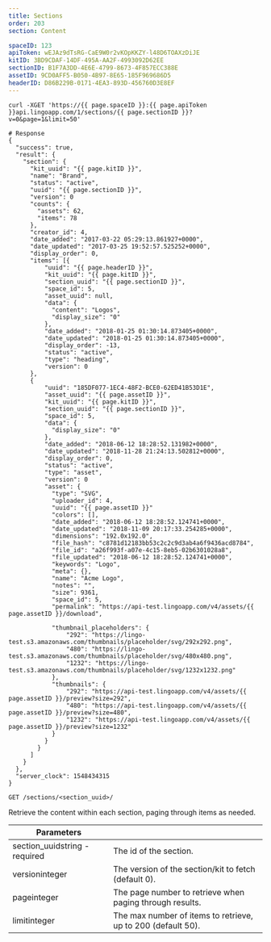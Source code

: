 ```yaml
---
title: Sections
order: 203
section: Content

spaceID: 123
apiToken: wEJAz9dTsRG-CaE9W0r2vKOpKKZY-l48D6TOAXzDiJE
kitID: 3BD9CDAF-14DF-495A-AA2F-4993092D62EE
sectionID: B1F7A3DD-4E6E-4799-8673-4F857ECC388E
assetID: 9CD0AFF5-B050-4B97-8E65-185F969686D5
headerID: D86B229B-0171-4EA3-893D-456760D3E8EF
---
```


```shell
curl -XGET 'https://{{ page.spaceID }}:{{ page.apiToken }}api.lingoapp.com/1/sections/{{ page.sectionID }}?v=0&page=1&limit=50'

# Response
{
  "success": true,
  "result": {
    "section": {
      "kit_uuid": "{{ page.kitID }}",
      "name": "Brand",
      "status": "active",
      "uuid": "{{ page.sectionID }}",
      "version": 0
      "counts": {
        "assets": 62,
        "items": 78
      },
      "creator_id": 4,
      "date_added": "2017-03-22 05:29:13.861927+0000",
      "date_updated": "2017-03-25 19:52:57.525252+0000",
      "display_order": 0,
      "items": [{
          "uuid": "{{ page.headerID }}",
          "kit_uuid": "{{ page.kitID }}",
          "section_uuid": "{{ page.sectionID }}",
          "space_id": 5,
          "asset_uuid": null,
          "data": {
            "content": "Logos",
            "display_size": "0"
          },
          "date_added": "2018-01-25 01:30:14.873405+0000",
          "date_updated": "2018-01-25 01:30:14.873405+0000",
          "display_order": -13,
          "status": "active",
          "type": "heading",
          "version": 0
      },
      {
          "uuid": "185DF077-1EC4-48F2-BCE0-62ED41B53D1E",
          "asset_uuid": "{{ page.assetID }}",
          "kit_uuid": "{{ page.kitID }}",
          "section_uuid": "{{ page.sectionID }}",
          "space_id": 5,
          "data": {
            "display_size": "0"
          },
          "date_added": "2018-06-12 18:28:52.131982+0000",
          "date_updated": "2018-11-28 21:24:13.502812+0000",
          "display_order": 0,
          "status": "active",
          "type": "asset",
          "version": 0
          "asset": {
            "type": "SVG",
            "uploader_id": 4,
            "uuid": "{{ page.assetID }}"
            "colors": [],
            "date_added": "2018-06-12 18:28:52.124741+0000",
            "date_updated": "2018-11-09 20:17:33.254285+0000",
            "dimensions": "192.0x192.0",
            "file_hash": "c8781d12183bb53c2c2c9d3ab4a6f9436acd8784",
            "file_id": "a26f993f-a07e-4c15-8eb5-02b6301028a8",
            "file_updated": "2018-06-12 18:28:52.124741+0000",
            "keywords": "Logo",
            "meta": {},
            "name": "Acme Logo",
            "notes": "",
            "size": 9361,
            "space_id": 5,
            "permalink": "https://api-test.lingoapp.com/v4/assets/{{ page.assetID }}/download",

            "thumbnail_placeholders": {
                "292": "https://lingo-test.s3.amazonaws.com/thumbnails/placeholder/svg/292x292.png",
                "480": "https://lingo-test.s3.amazonaws.com/thumbnails/placeholder/svg/480x480.png",
                "1232": "https://lingo-test.s3.amazonaws.com/thumbnails/placeholder/svg/1232x1232.png"
            },
            "thumbnails": {
                "292": "https://api-test.lingoapp.com/v4/assets/{{ page.assetID }}/preview?size=292",
                "480": "https://api-test.lingoapp.com/v4/assets/{{ page.assetID }}/preview?size=480",
                "1232": "https://api-test.lingoapp.com/v4/assets/{{ page.assetID }}/preview?size=1232"
            }
          }
        }
      ]
    }
  },
  "server_clock": 1548434315
}
```

`GET /sections/<section_uuid>/`

Retrieve the content within each section, paging through items as needed.

| Parameters                                                  |                                                              |
| ----------------------------------------------------------- | ------------------------------------------------------------ |
| section_uuid<span class="arg-type">string - required</span> | The id of the section.                                       |
| version<span class="arg-type">integer</span>                | The version of the section/kit to fetch (default 0).         |
| page<span class="arg-type">integer</span>                   | The page number to retrieve when paging through results.     |
| limit<span class="arg-type">integer</span>                  | The max number of items to retrieve, up to 200 (default 50). |
